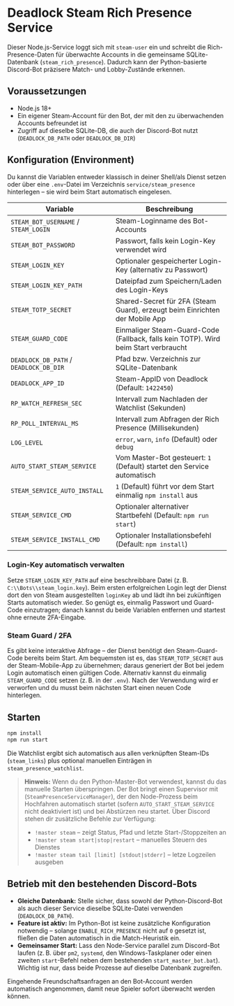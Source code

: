 # Deadlock Steam Rich Presence Service

Dieser Node.js-Service loggt sich mit `steam-user` ein und schreibt die Rich-Presence-Daten
für überwachte Accounts in die gemeinsame SQLite-Datenbank (`steam_rich_presence`).
Dadurch kann der Python-basierte Discord-Bot präzisere Match- und Lobby-Zustände erkennen.

## Voraussetzungen

- Node.js 18+
- Ein eigener Steam-Account für den Bot, der mit den zu überwachenden Accounts befreundet ist
- Zugriff auf dieselbe SQLite-DB, die auch der Discord-Bot nutzt (`DEADLOCK_DB_PATH` oder `DEADLOCK_DB_DIR`)

## Konfiguration (Environment)

Du kannst die Variablen entweder klassisch in deiner Shell/als Dienst setzen oder über
eine `.env`-Datei im Verzeichnis `service/steam_presence` hinterlegen – sie wird beim
Start automatisch eingelesen.

| Variable | Beschreibung |
| --- | --- |
| `STEAM_BOT_USERNAME` / `STEAM_LOGIN` | Steam-Loginname des Bot-Accounts |
| `STEAM_BOT_PASSWORD` | Passwort, falls kein Login-Key verwendet wird |
| `STEAM_LOGIN_KEY` | Optionaler gespeicherter Login-Key (alternativ zu Passwort) |
| `STEAM_LOGIN_KEY_PATH` | Dateipfad zum Speichern/Laden des Login-Keys |
| `STEAM_TOTP_SECRET` | Shared-Secret für 2FA (Steam Guard), erzeugt beim Einrichten der Mobile App |
| `STEAM_GUARD_CODE` | Einmaliger Steam-Guard-Code (Fallback, falls kein TOTP). Wird beim Start verbraucht |
| `DEADLOCK_DB_PATH` / `DEADLOCK_DB_DIR` | Pfad bzw. Verzeichnis zur SQLite-Datenbank |
| `DEADLOCK_APP_ID` | Steam-AppID von Deadlock (Default: `1422450`) |
| `RP_WATCH_REFRESH_SEC` | Intervall zum Nachladen der Watchlist (Sekunden) |
| `RP_POLL_INTERVAL_MS` | Intervall zum Abfragen der Rich Presence (Millisekunden) |
| `LOG_LEVEL` | `error`, `warn`, `info` (Default) oder `debug` |
| `AUTO_START_STEAM_SERVICE` | Vom Master-Bot gesteuert: `1` (Default) startet den Service automatisch |
| `STEAM_SERVICE_AUTO_INSTALL` | `1` (Default) führt vor dem Start einmalig `npm install` aus |
| `STEAM_SERVICE_CMD` | Optionaler alternativer Startbefehl (Default: `npm run start`) |
| `STEAM_SERVICE_INSTALL_CMD` | Optionaler Installationsbefehl (Default: `npm install`) |

### Login-Key automatisch verwalten

Setze `STEAM_LOGIN_KEY_PATH` auf eine beschreibbare Datei (z. B. `C:\\Bots\\steam_login.key`).
Beim ersten erfolgreichen Login legt der Dienst dort den von Steam ausgestellten `loginKey`
ab und lädt ihn bei zukünftigen Starts automatisch wieder. So genügt es, einmalig Passwort
und Guard-Code einzutragen; danach kannst du beide Variablen entfernen und startest ohne
erneute 2FA-Eingabe.


### Steam Guard / 2FA

Es gibt keine interaktive Abfrage – der Dienst benötigt den Steam-Guard-Code bereits beim
Start. Am bequemsten ist es, das `STEAM_TOTP_SECRET` aus der Steam-Mobile-App zu
übernehmen; daraus generiert der Bot bei jedem Login automatisch einen gültigen Code.
Alternativ kannst du einmalig `STEAM_GUARD_CODE` setzen (z. B. in der `.env`). Nach der
Verwendung wird er verworfen und du musst beim nächsten Start einen neuen Code hinterlegen.

## Starten

```bash
npm install
npm run start
```

Die Watchlist ergibt sich automatisch aus allen verknüpften Steam-IDs (`steam_links`) plus
optional manuellen Einträgen in `steam_presence_watchlist`.

> **Hinweis:** Wenn du den Python-Master-Bot verwendest, kannst du das manuelle Starten
> überspringen. Der Bot bringt einen Supervisor mit (`SteamPresenceServiceManager`), der den
> Node-Prozess beim Hochfahren automatisch startet (sofern `AUTO_START_STEAM_SERVICE` nicht
> deaktiviert ist) und bei Abstürzen neu startet. Über Discord stehen dir zusätzliche
> Befehle zur Verfügung:
>
> - `!master steam` – zeigt Status, Pfad und letzte Start-/Stoppzeiten an
> - `!master steam start|stop|restart` – manuelles Steuern des Dienstes
> - `!master steam tail [limit] [stdout|stderr]` – letze Logzeilen ausgeben

## Betrieb mit den bestehenden Discord-Bots

- **Gleiche Datenbank:** Stelle sicher, dass sowohl der Python-Discord-Bot als auch dieser
  Service dieselbe SQLite-Datei verwenden (`DEADLOCK_DB_PATH`).
- **Feature ist aktiv:** Im Python-Bot ist keine zusätzliche Konfiguration notwendig –
  solange `ENABLE_RICH_PRESENCE` nicht auf `0` gesetzt ist, fließen die Daten automatisch
  in die Match-Heuristik ein.
- **Gemeinsamer Start:** Lass den Node-Service parallel zum Discord-Bot laufen (z. B. über
  `pm2`, `systemd`, den Windows-Taskplaner oder einen zweiten `start`-Befehl neben dem
  bestehenden `start_master_bot.bat`). Wichtig ist nur, dass beide Prozesse auf dieselbe
  Datenbank zugreifen.

Eingehende Freundschaftsanfragen an den Bot-Account werden automatisch angenommen, damit
neue Spieler sofort überwacht werden können.
